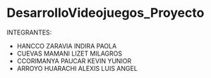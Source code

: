 # DesarrolloVideojuegos_Proyecto
INTEGRANTES:
- HANCCO ZARAVIA INDIRA PAOLA
- CUEVAS MAMANI LIZET MILAGROS
- CCORIMANYA PAUCAR KEVIN YUNIOR
- ARROYO HUARACHI ALEXIS LUIS ANGEL

